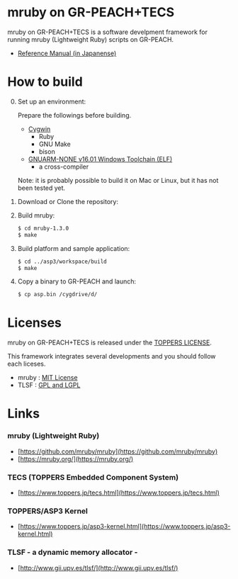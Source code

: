 # mruby on GR-PEACH+TECS
mruby on GR-PEACH+TECS is a software develpment framework for running mruby (Lightweight Ruby) scripts on GR-PEACH.

* [Reference Manual (in Japanense)](http://tecs-docs.readthedocs.io/ja/latest/mruby-on-gr-peach+tecs/index.html)

# How to build
0. Set up an environment:

	Prepare the followings before building.
	* [Cygwin](https://www.cygwin.com/)
		- Ruby
		- GNU Make
		- bison
	* [GNUARM-NONE v16.01 Windows Toolchain (ELF)](https://gcc-renesas.com/rz/rz-download-toolchains/)
        - a cross-compiler

	Note: it is probably possible to build it on Mac or Linux, but it has not been tested yet.

1. Download or Clone the repository:

2. Build mruby:
	```bash
	$ cd mruby-1.3.0
	$ make
	```

3. Build platform and sample application:
	```bash
	$ cd ../asp3/workspace/build
	$ make
	```

4. Copy a binary to GR-PEACH and launch:
	```bash
	$ cp asp.bin /cygdrive/d/
	```

# Licenses
mruby on GR-PEACH+TECS is released under the [TOPPERS LICENSE](https://www.toppers.jp/license.html).

This framework integrates several developments and you should follow each liceses.
- mruby : [MIT License](https://github.com/mruby/mruby/blob/master/MITL)
- TLSF : [GPL and LGPL](http://www.gii.upv.es/tlsf/main/license)

# Links
### mruby (Lightweight Ruby)
* [https://github.com/mruby/mruby](https://github.com/mruby/mruby)
* [https://mruby.org/](https://mruby.org/)

### TECS (TOPPERS Embedded Component System)
* [https://www.toppers.jp/tecs.html](https://www.toppers.jp/tecs.html)

### TOPPERS/ASP3 Kernel
* [https://www.toppers.jp/asp3-kernel.html](https://www.toppers.jp/asp3-kernel.html)

### TLSF - a dynamic memory allocator -
* [http://www.gii.upv.es/tlsf/](http://www.gii.upv.es/tlsf/)
